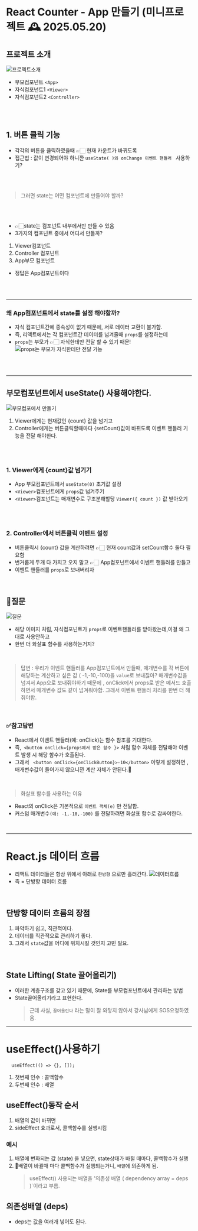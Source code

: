 # React Counter - App 만들기 (미니프로젝트 🕰️ 2025.05.20)

## 프로젝트 소개

![프로젝트소개](image.png)

- 부모컴포넌트 `<App>`
- 자식컴포넌트1 `<Viewer>`
- 자식컴포넌트2 `<Controller>`

<br>
<br>

## 1. 버튼 클릭 기능

- 각각의 버튼을 클릭하였을때 👉🏻 현재 카운트가 바뀌도록
- 접근법 : 값이 변경되어야 하니깐 `useState( )와 onChange 이벤트 핸들러 ` 사용하기?

<br>
<br>

> 그러면 state는 어떤 컴포넌트에 만들어야 할까?

<br>
<br>

- 👉🏻state는 컴포넌트 내부에서만 만들 수 있음
- 3가지의 컴포넌트 중에서 어디서 만들까?

1. Viewer컴포넌트
2. Controller 컴포넌트
3. App부모 컴포넌트

- 정답은 App컴포넌트이다

<br>
<br>

---

### 왜 App컴포넌트에서 state를 설정 해야할까?

- 자식 컴포넌트간에 종속성이 없기 때문에, 서로 데이터 교환이 불가함.
- 즉, 리액트에서는 각 컴포넌트간 데이터를 넘겨줄때 `props`를 설정하는데
- `props`는 부모가 👉🏻 자식한테만 전달 할 수 있기 때문!
  ![props는 부모가 자식한테만 전달 가능](image-1.png)

<br>
<br>

---

## 부모컴포넌트에서 useState() 사용해야한다.

![부모컴포에서 만들기](image-2.png)

1. Viewer에게는 현재값인 {count} 값을 넘기고
2. Controller에게는 버튼클릭할때마다 {setCount}값이 바뀌도록 이벤트 핸들러 기능을 전달 해야한다.

<br>
<br>

### 1. Viewer에게 {count}값 넘기기

- App 부모컴포넌트에서 `useState(0)` 초기값 설정
- `<Viewer>`컴포넌트에게 `props`값 넘겨주기
- `<Viewer>`컴포넌트는 매개변수로 구조분해할당 `Viewer({ count })` 값 받아오기

<br>
<br>

### 2. Controller에서 버튼클릭 이벤트 설정

- 버튼클릭시 {count} 값을 계산하려면 👉🏻 현재 count값과 setCount함수 둘다 필요함
- 번거롭게 두개 다 가지고 오지 말고 👉🏻 App컴포넌트에서 이벤트 핸들러를 만들고
- 이벤트 핸들러를 `props`로 보내버리자

<br>

## 🤔질문

![질문](image-3.png)

- 해당 이미지 처럼, 자식컴포넌트가 `props`로 이벤트핸들러를 받아왔는데,이걸 왜 그대로 사용안하고
- 한번 더 화살표 함수를 사용하는거지?

<br>

> 답변 : 우리가 이벤트 핸들러를 App컴포넌트에서 만들때, 매개변수를 각 버튼에 해당하는 계산하고 싶은 값 ( -1,-10,-100)을 `value`로 보내잖아? 매개변수값을 넘겨서 App으로 보내줘야하기 때문에 , onClick에서 props로 받은 메서드 호출하면서 매개변수 값도 같이 넘겨줘야함. 그래서 이벤트 핸들러 처리를 한번 더 해줘야함.

<br>

### ✅참고답변

- React에서 이벤트 핸들러(예: onClick)는 함수 참조를 기대한다.
- 즉,` <button onClick={props에서 받은 함수 }>` 처럼 함수 자체를 전달해야 이벤트 발생 시 해당 함수가 호출된다.
- 그래서 ` <button onClick={onClickButton}>-10</button>` 이렇게 설정하면 , 매개변수값이 들어가지 않으니깐 계산 자체가 안된다.🚀

<br>

> 화살표 함수를 사용하는 이유

- React의 onClick은 기본적으로 `이벤트 객체(e)` 만 전달함.
- 커스텀 매개변수`(예: -1,-10,-100)` 를 전달하려면 화살표 함수로 감싸야한다.

<br>

---

# React.js 데이터 흐름

- 리액트 데이터들은 항상 위에서 아래로 `한방향` 으로만 흘러간다.
  ![데이터흐름](image-4.png)
- 즉 = 단방향 데이터 흐름

<br>

## 단방향 데이터 흐름의 장점

1. 파악하기 쉽고, 직관적이다.
2. 데이터를 직관적으로 관리하기 좋다.
3. 그래서 `state`값을 어디에 위치시킬 것인지 고민 필요.

<br>

## State Lifting( State 끌어올리기)

- 이러한 계층구조를 갖고 있기 때문에, State를 부모컴포넌트에서 관리하는 방법
- State끌어올리기라고 표현한다.
  > 근데 사실, `끌어올린다` 라는 말이 잘 와닿지 않아서 강사님에게 SOS요청하였음.

---

# useEffect()사용하기

`  useEffect(() => {}, []);`

1. 첫번째 인수 : 콜백함수
2. 두번째 인수 : 배열

## useEffect()동작 순서

1. 배열의 값이 바뀌면
2. sideEffect 효과로서, 콜백함수를 실행시킴

### 예시

1. 배열에 변화되는 값 (state) 을 넣으면, state상태가 바뀔 때마다, 콜백함수가 실행
2. 🤔배열이 바뀔때 마다 콜백함수가 실행되는거니, `배열`에 의존하게 됨.
   > useEffect() 사용되는 배열을 '의존성 배열 ( dependency array = deps )`이라고 부름.

## 의존성배열 (deps)

- deps는 값을 여러개 넣어도 된다.
